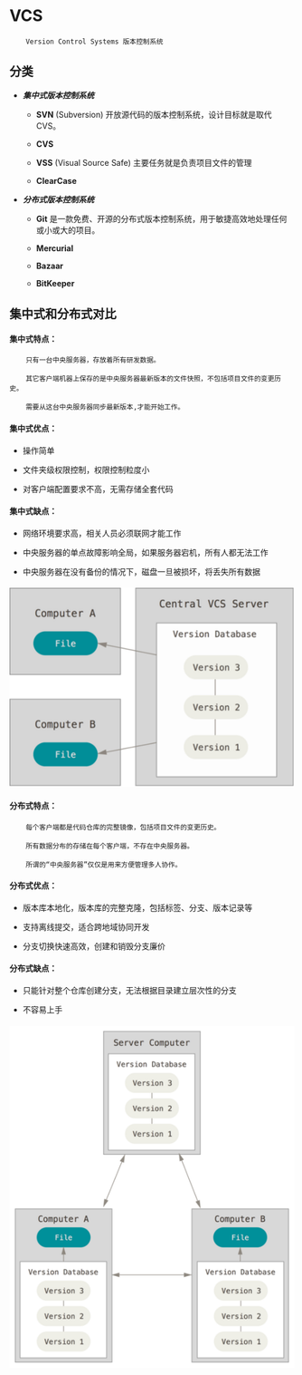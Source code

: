 # VCS

```text
    Version Control Systems 版本控制系统
```
## 分类

- **_集中式版本控制系统_**

    - **SVN** (Subversion) 开放源代码的版本控制系统，设计目标就是取代CVS。

    - **CVS**

    - **VSS** (Visual Source Safe) 主要任务就是负责项目文件的管理

    - **ClearCase** 

- **_分布式版本控制系统_**
    
    - **Git**  是一款免费、开源的分布式版本控制系统，用于敏捷高效地处理任何或小或大的项目。
    
    - **Mercurial**
    
    - **Bazaar**
    
    - **BitKeeper**

## 集中式和分布式对比

#### 集中式特点：

```text
    只有一台中央服务器，存放着所有研发数据。
    
    其它客户端机器上保存的是中央服务器最新版本的文件快照，不包括项目文件的变更历史。
    
    需要从这台中央服务器同步最新版本,才能开始工作。

```

#### 集中式优点：

- 操作简单

- 文件夹级权限控制，权限控制粒度小

- 对客户端配置要求不高，无需存储全套代码

#### 集中式缺点：

- 网络环境要求高，相关人员必须联网才能工作

- 中央服务器的单点故障影响全局，如果服务器宕机，所有人都无法工作

- 中央服务器在没有备份的情况下，磁盘一旦被损坏，将丢失所有数据

#### ![集中式](../images/CentralizedVersionControl.png)

#### 分布式特点：

```text
    每个客户端都是代码仓库的完整镜像，包括项目文件的变更历史。
    
    所有数据分布的存储在每个客户端，不存在中央服务器。
    
    所谓的“中央服务器”仅仅是用来方便管理多人协作。

```

#### 分布式优点：

- 版本库本地化，版本库的完整克隆，包括标签、分支、版本记录等

- 支持离线提交，适合跨地域协同开发

- 分支切换快速高效，创建和销毁分支廉价

#### 分布式缺点：

- 只能针对整个仓库创建分支，无法根据目录建立层次性的分支

- 不容易上手

#### ![分布式](../images/DistributedVersionControl.png)



